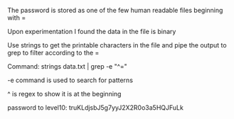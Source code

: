 The password is stored as one of the few human readable files beginning with =

Upon experimentation I found the data in the file is binary

Use strings to get the printable characters in the file and pipe the output to grep to filter according to the =

Command: strings data.txt | grep -e "^="

-e command is used to search for patterns

^ is regex to show it is at the beginning

password to level10: truKLdjsbJ5g7yyJ2X2R0o3a5HQJFuLk
